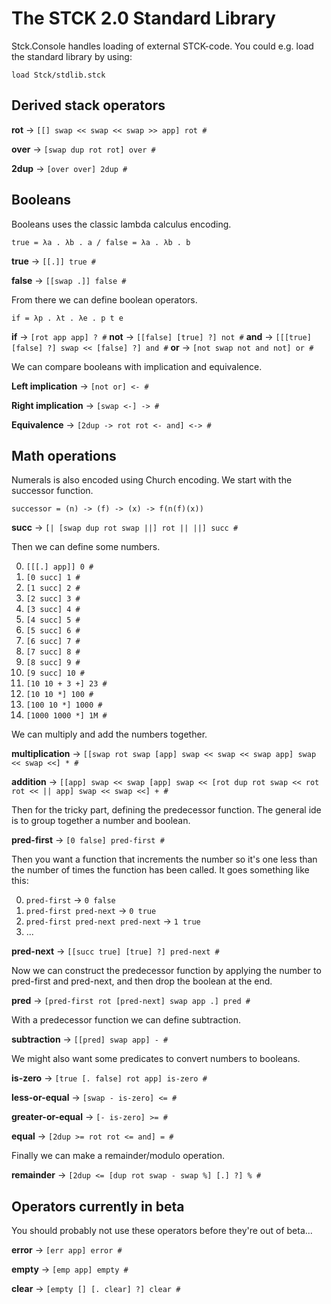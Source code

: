 The STCK 2.0 Standard Library
=============================

Stck.Console handles loading of external STCK-code. You could e.g. load the standard library by using:

    load Stck/stdlib.stck

Derived stack operators
-----------------------
__rot__ -> ```[[] swap << swap << swap >> app] rot #```

__over__ -> ```[swap dup rot rot] over #```

__2dup__ -> ```[over over] 2dup #```

Booleans
--------
Booleans uses the classic lambda calculus encoding.

    true = λa . λb . a / false = λa . λb . b

__true__ -> ```[[.]] true #```

__false__ -> ```[[swap .]] false #```

From there we can define boolean operators.

    if = λp . λt . λe . p t e

__if__ -> ```[rot app app] ? #```
__not__ -> ```[[false] [true] ?] not #```
__and__ -> ```[[[true] [false] ?] swap << [false] ?] and #```
__or__ -> ```[not swap not and not] or #```

We can compare booleans with implication and equivalence.

__Left implication__ -> ```[not or] <- #```

__Right implication__ -> ```[swap <-] -> #```

__Equivalence__ -> ```[2dup -> rot rot <- and] <-> #```

Math operations
---------------

Numerals is also encoded using Church encoding. We start with the successor function.

    successor = (n) -> (f) -> (x) -> f(n(f)(x))

__succ__ -> ```[| [swap dup rot swap ||] rot || ||] succ #```

Then we can define some numbers.

0. ```[[[.] app]] 0 #```
1. ```[0 succ] 1 #```
2. ```[1 succ] 2 #```
3. ```[2 succ] 3 #```
4. ```[3 succ] 4 #```
5. ```[4 succ] 5 #```
6. ```[5 succ] 6 #```
7. ```[6 succ] 7 #```
8. ```[7 succ] 8 #```
9. ```[8 succ] 9 #```
10. ```[9 succ] 10 #```
23. ```[10 10 + 3 +] 23 #```
100. ```[10 10 *] 100 #```
1000. ```[100 10 *] 1000 #```
1000000. ```[1000 1000 *] 1M #```

We can multiply and add the numbers together.

__multiplication__ -> ```[[swap rot swap [app] swap << swap << swap app] swap << swap <<] * #```

__addition__ -> ```[[app] swap << swap [app] swap << [rot dup rot swap << rot rot << || app] swap << swap <<] + #```

Then for the tricky part, defining the predecessor function. The general ide is to group together a number and boolean.

__pred-first__ -> ```[0 false] pred-first #```

Then you want a function that increments the number so it's one less than the number of times the function has been called. It goes something like this:

0. `pred-first` -> `0 false`
1. `pred-first pred-next` -> `0 true`
2. `pred-first pred-next pred-next` -> `1 true`
3. ...

__pred-next__ -> ```[[succ true] [true] ?] pred-next #```

Now we can construct the predecessor function by applying the number to pred-first and pred-next, and then drop the boolean at the end.

__pred__ -> ```[pred-first rot [pred-next] swap app .] pred #```

With a predecessor function we can define subtraction.

__subtraction__ -> ```[[pred] swap app] - #```

We might also want some predicates to convert numbers to booleans.

__is-zero__ -> ```[true [. false] rot app] is-zero #```

__less-or-equal__ -> ```[swap - is-zero] <= #```

__greater-or-equal__ -> ```[- is-zero] >= #```

__equal__ -> ```[2dup >= rot rot <= and] = #```

Finally we can make a remainder/modulo operation.

__remainder__ -> ```[2dup <= [dup rot swap - swap %] [.] ?] % #```


Operators currently in beta
---------------------------
You should probably not use these operators before they're out of beta...

__error__ -> ```[err app] error #```

__empty__ -> ```[emp app] empty #```

__clear__ -> ```[empty [] [. clear] ?] clear #```
